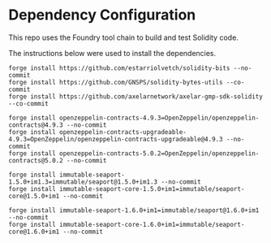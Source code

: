 # Dependency Configuration

This repo uses the Foundry tool chain to build and test Solidity code. 

The instructions below were used to install the dependencies.

```
forge install https://github.com/estarriolvetch/solidity-bits --no-commit
forge install https://github.com/GNSPS/solidity-bytes-utils --co-commit
forge install https://github.com/axelarnetwork/axelar-gmp-sdk-solidity --co-commit

forge install openzeppelin-contracts-4.9.3=OpenZeppelin/openzeppelin-contracts@4.9.3 --no-commit
forge install openzeppelin-contracts-upgradeable-4.9.3=OpenZeppelin/openzeppelin-contracts-upgradeable@4.9.3 --no-commit
forge install openzeppelin-contracts-5.0.2=OpenZeppelin/openzeppelin-contracts@5.0.2 --no-commit

forge install immutable-seaport-1.5.0+im1.3=immutable/seaport@1.5.0+im1.3 --no-commit
forge install immutable-seaport-core-1.5.0+im1=immutable/seaport-core@1.5.0+im1 --no-commit

forge install immutable-seaport-1.6.0+im1=immutable/seaport@1.6.0+im1 --no-commit
forge install immutable-seaport-core-1.6.0+im1=immutable/seaport-core@1.6.0+im1 --no-commit
```
